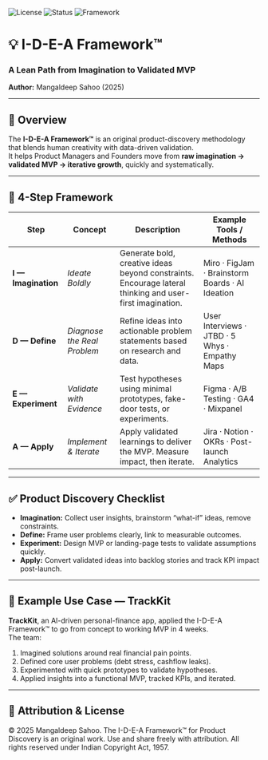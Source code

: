 ![License](https://img.shields.io/badge/license-Attribution-blue)
![Status](https://img.shields.io/badge/status-Original-green)
![Framework](https://img.shields.io/badge/framework-I--D--E--A-blueviolet)


# 💡 I-D-E-A Framework™
### A Lean Path from Imagination to Validated MVP  
**Author:** Mangaldeep Sahoo (2025)

---

## 🧩 Overview
The **I-D-E-A Framework™** is an original product-discovery methodology that blends human creativity with data-driven validation.  
It helps Product Managers and Founders move from **raw imagination → validated MVP → iterative growth**, quickly and systematically.

---

## 🔄 4-Step Framework

| Step | Concept | Description | Example Tools / Methods |
|------|----------|--------------|------------------|
| **I — Imagination** | *Ideate Boldly* | Generate bold, creative ideas beyond constraints. Encourage lateral thinking and user-first imagination. | Miro · FigJam · Brainstorm Boards · AI Ideation |
| **D — Define** | *Diagnose the Real Problem* | Refine ideas into actionable problem statements based on research and data. | User Interviews · JTBD · 5 Whys · Empathy Maps |
| **E — Experiment** | *Validate with Evidence* | Test hypotheses using minimal prototypes, fake-door tests, or experiments. | Figma · A/B Testing · GA4 · Mixpanel |
| **A — Apply** | *Implement & Iterate* | Apply validated learnings to deliver the MVP. Measure impact, then iterate. | Jira · Notion · OKRs · Post-launch Analytics |

---

## ✅ Product Discovery Checklist

- **Imagination:** Collect user insights, brainstorm “what-if” ideas, remove constraints.  
- **Define:** Frame user problems clearly, link to measurable outcomes.  
- **Experiment:** Design MVP or landing-page tests to validate assumptions quickly.  
- **Apply:** Convert validated ideas into backlog stories and track KPI impact post-launch.

---

## 🚀 Example Use Case — TrackKit

**TrackKit**, an AI-driven personal-finance app, applied the I-D-E-A Framework™ to go from concept to working MVP in 4 weeks.  
The team:
1. Imagined solutions around real financial pain points.  
2. Defined core user problems (debt stress, cashflow leaks).  
3. Experimented with quick prototypes to validate hypotheses.  
4. Applied insights into a functional MVP, tracked KPIs, and iterated.

---

## 🪪 Attribution & License

© 2025 Mangaldeep Sahoo. The I-D-E-A Framework™ for Product Discovery is an original work.
Use and share freely with attribution. All rights reserved under Indian Copyright Act, 1957.